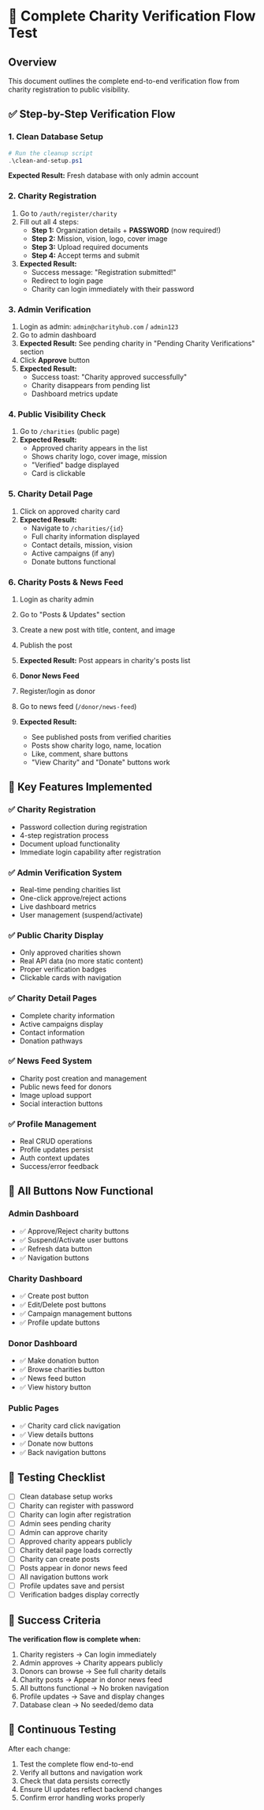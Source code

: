 # 🔄 Complete Charity Verification Flow Test

## Overview
This document outlines the complete end-to-end verification flow from charity registration to public visibility.

## ✅ Step-by-Step Verification Flow

### 1. **Clean Database Setup**
```powershell
# Run the cleanup script
.\clean-and-setup.ps1
```
**Expected Result:** Fresh database with only admin account

### 2. **Charity Registration**
1. Go to `/auth/register/charity`
2. Fill out all 4 steps:
   - **Step 1:** Organization details + **PASSWORD** (now required!)
   - **Step 2:** Mission, vision, logo, cover image
   - **Step 3:** Upload required documents
   - **Step 4:** Accept terms and submit
3. **Expected Result:** 
   - Success message: "Registration submitted!"
   - Redirect to login page
   - Charity can login immediately with their password

### 3. **Admin Verification**
1. Login as admin: `admin@charityhub.com` / `admin123`
2. Go to admin dashboard
3. **Expected Result:** See pending charity in "Pending Charity Verifications" section
4. Click **Approve** button
5. **Expected Result:** 
   - Success toast: "Charity approved successfully"
   - Charity disappears from pending list
   - Dashboard metrics update

### 4. **Public Visibility Check**
1. Go to `/charities` (public page)
2. **Expected Result:** 
   - Approved charity appears in the list
   - Shows charity logo, cover image, mission
   - "Verified" badge displayed
   - Card is clickable

### 5. **Charity Detail Page**
1. Click on approved charity card
2. **Expected Result:**
   - Navigate to `/charities/{id}`
   - Full charity information displayed
   - Contact details, mission, vision
   - Active campaigns (if any)
   - Donate buttons functional

### 6. **Charity Posts & News Feed**
1. Login as charity admin
2. Go to "Posts & Updates" section
3. Create a new post with title, content, and image
4. Publish the post
5. **Expected Result:** Post appears in charity's posts list

6. **Donor News Feed**
1. Register/login as donor
2. Go to news feed (`/donor/news-feed`)
3. **Expected Result:**
   - See published posts from verified charities
   - Posts show charity logo, name, location
   - Like, comment, share buttons
   - "View Charity" and "Donate" buttons work

## 🎯 Key Features Implemented

### ✅ **Charity Registration**
- Password collection during registration
- 4-step registration process
- Document upload functionality
- Immediate login capability after registration

### ✅ **Admin Verification System**
- Real-time pending charities list
- One-click approve/reject actions
- Live dashboard metrics
- User management (suspend/activate)

### ✅ **Public Charity Display**
- Only approved charities shown
- Real API data (no more static content)
- Proper verification badges
- Clickable cards with navigation

### ✅ **Charity Detail Pages**
- Complete charity information
- Active campaigns display
- Contact information
- Donation pathways

### ✅ **News Feed System**
- Charity post creation and management
- Public news feed for donors
- Image upload support
- Social interaction buttons

### ✅ **Profile Management**
- Real CRUD operations
- Profile updates persist
- Auth context updates
- Success/error feedback

## 🔧 All Buttons Now Functional

### **Admin Dashboard**
- ✅ Approve/Reject charity buttons
- ✅ Suspend/Activate user buttons
- ✅ Refresh data button
- ✅ Navigation buttons

### **Charity Dashboard**
- ✅ Create post button
- ✅ Edit/Delete post buttons
- ✅ Campaign management buttons
- ✅ Profile update buttons

### **Donor Dashboard**
- ✅ Make donation button
- ✅ Browse charities button
- ✅ News feed button
- ✅ View history button

### **Public Pages**
- ✅ Charity card click navigation
- ✅ View details buttons
- ✅ Donate now buttons
- ✅ Back navigation buttons

## 🚀 Testing Checklist

- [ ] Clean database setup works
- [ ] Charity can register with password
- [ ] Charity can login after registration
- [ ] Admin sees pending charity
- [ ] Admin can approve charity
- [ ] Approved charity appears publicly
- [ ] Charity detail page loads correctly
- [ ] Charity can create posts
- [ ] Posts appear in donor news feed
- [ ] All navigation buttons work
- [ ] Profile updates save and persist
- [ ] Verification badges display correctly

## 🎉 Success Criteria

**The verification flow is complete when:**
1. Charity registers → Can login immediately
2. Admin approves → Charity appears publicly
3. Donors can browse → See full charity details
4. Charity posts → Appear in donor news feed
5. All buttons functional → No broken navigation
6. Profile updates → Save and display changes
7. Database clean → No seeded/demo data

## 🔄 Continuous Testing

After each change:
1. Test the complete flow end-to-end
2. Verify all buttons and navigation work
3. Check that data persists correctly
4. Ensure UI updates reflect backend changes
5. Confirm error handling works properly
